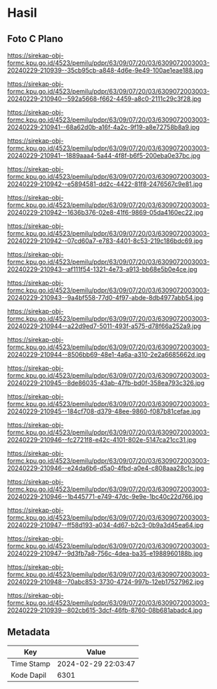 # Hasil

## Foto C Plano

https://sirekap-obj-formc.kpu.go.id/4523/pemilu/pdpr/63/09/07/20/03/6309072003003-20240229-210939--35cb95cb-a848-4d6e-9e49-100ae1eae188.jpg

https://sirekap-obj-formc.kpu.go.id/4523/pemilu/pdpr/63/09/07/20/03/6309072003003-20240229-210940--592a5668-f662-4459-a8c0-2111c29c3f28.jpg

https://sirekap-obj-formc.kpu.go.id/4523/pemilu/pdpr/63/09/07/20/03/6309072003003-20240229-210941--68a62d0b-a16f-4a2c-9f19-a8e72758b8a9.jpg

https://sirekap-obj-formc.kpu.go.id/4523/pemilu/pdpr/63/09/07/20/03/6309072003003-20240229-210941--1889aaa4-5a44-4f8f-b6f5-200eba0e37bc.jpg

https://sirekap-obj-formc.kpu.go.id/4523/pemilu/pdpr/63/09/07/20/03/6309072003003-20240229-210942--e5894581-dd2c-4422-81f8-2476567c9e81.jpg

https://sirekap-obj-formc.kpu.go.id/4523/pemilu/pdpr/63/09/07/20/03/6309072003003-20240229-210942--1636b376-02e8-41f6-9869-05da4160ec22.jpg

https://sirekap-obj-formc.kpu.go.id/4523/pemilu/pdpr/63/09/07/20/03/6309072003003-20240229-210942--07cd60a7-e783-4401-8c53-219c186bdc69.jpg

https://sirekap-obj-formc.kpu.go.id/4523/pemilu/pdpr/63/09/07/20/03/6309072003003-20240229-210943--af111f54-1321-4e73-a913-bb68e5b0e4ce.jpg

https://sirekap-obj-formc.kpu.go.id/4523/pemilu/pdpr/63/09/07/20/03/6309072003003-20240229-210943--9a4bf558-77d0-4f97-abde-8db4977abb54.jpg

https://sirekap-obj-formc.kpu.go.id/4523/pemilu/pdpr/63/09/07/20/03/6309072003003-20240229-210944--a22d9ed7-5011-493f-a575-d78f66a252a9.jpg

https://sirekap-obj-formc.kpu.go.id/4523/pemilu/pdpr/63/09/07/20/03/6309072003003-20240229-210944--8506bb69-48e1-4a6a-a310-2e2a6685662d.jpg

https://sirekap-obj-formc.kpu.go.id/4523/pemilu/pdpr/63/09/07/20/03/6309072003003-20240229-210945--8de86035-43ab-47fb-bd0f-358ea793c326.jpg

https://sirekap-obj-formc.kpu.go.id/4523/pemilu/pdpr/63/09/07/20/03/6309072003003-20240229-210945--184cf708-d379-48ee-9860-f087b81cefae.jpg

https://sirekap-obj-formc.kpu.go.id/4523/pemilu/pdpr/63/09/07/20/03/6309072003003-20240229-210946--fc2721f8-e42c-4101-802e-5147ca21cc31.jpg

https://sirekap-obj-formc.kpu.go.id/4523/pemilu/pdpr/63/09/07/20/03/6309072003003-20240229-210946--e24da6b6-d5a0-4fbd-a0e4-c808aaa28c1c.jpg

https://sirekap-obj-formc.kpu.go.id/4523/pemilu/pdpr/63/09/07/20/03/6309072003003-20240229-210946--1b445771-e749-47dc-9e9e-1bc40c22d766.jpg

https://sirekap-obj-formc.kpu.go.id/4523/pemilu/pdpr/63/09/07/20/03/6309072003003-20240229-210947--ff58d193-a034-4d67-b2c3-0b9a3d45ea64.jpg

https://sirekap-obj-formc.kpu.go.id/4523/pemilu/pdpr/63/09/07/20/03/6309072003003-20240229-210947--9d3fb7a8-756c-4dea-ba35-e1988960188b.jpg

https://sirekap-obj-formc.kpu.go.id/4523/pemilu/pdpr/63/09/07/20/03/6309072003003-20240229-210948--70abc853-3730-4724-997b-12eb17527962.jpg

https://sirekap-obj-formc.kpu.go.id/4523/pemilu/pdpr/63/09/07/20/03/6309072003003-20240229-210939--802cb615-3dcf-46fb-8760-08b681abadc4.jpg


## Metadata

| Key        | Value               |
| ---------- | ------------------- |
| Time Stamp | 2024-02-29 22:03:47 |
| Kode Dapil | 6301                |




